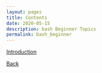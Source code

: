 ```yaml
---
layout: pages
title: Contents
date: 2020-05-15
description: bash Beginner Topics
permalink: bash_beginner
---
```


[Introduction](/bash_intro)

[Back](/bash)
